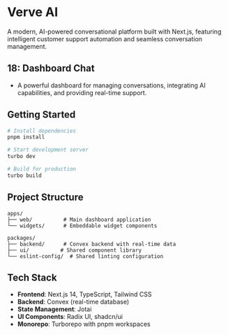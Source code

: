 # Verve AI

A modern, AI-powered conversational platform built with Next.js, featuring intelligent customer support automation and seamless conversation management.

## 18: Dashboard Chat

- A powerful dashboard for managing conversations, integrating AI capabilities, and providing real-time support.

## Getting Started

```bash
# Install dependencies
pnpm install

# Start development server
turbo dev

# Build for production
turbo build
```

## Project Structure

```
apps/
├── web/          # Main dashboard application
└── widgets/      # Embeddable widget components

packages/
├── backend/      # Convex backend with real-time data
├── ui/          # Shared component library
└── eslint-config/  # Shared linting configuration
```

## Tech Stack

- **Frontend**: Next.js 14, TypeScript, Tailwind CSS
- **Backend**: Convex (real-time database)
- **State Management**: Jotai
- **UI Components**: Radix UI, shadcn/ui
- **Monorepo**: Turborepo with pnpm workspaces
